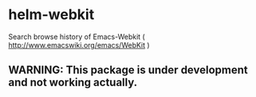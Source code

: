 helm-webkit
===========

Search browse history of Emacs-Webkit ( http://www.emacswiki.org/emacs/WebKit )


## WARNING: This package is under development and not working actually.
